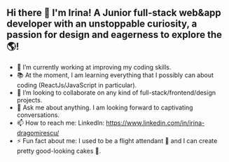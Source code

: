 ## Hi there 👋 I'm Irina! A Junior full-stack web&app developer with an unstoppable curiosity, a passion for design and eagerness to explore the 🌎!

- 🔭 I’m currently working at improving my coding skills.
- 📚 At the moment, I am learning everything that I possibly can about coding (ReactJs/JavaScript in particular).
- 💼 I’m looking to collaborate on any kind of full-stack/frontend/design projects.
- 💬 Ask me about anything. I am looking forward to captivating conversations.
- 📫 How to reach me: LinkedIn: https://www.linkedin.com/in/irina-dragomirescu/
- ⚡ Fun fact about me: I used to be a flight attendant 🛫 and I can create pretty good-looking cakes 🎂.


